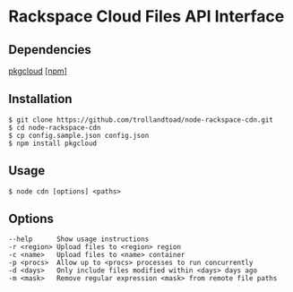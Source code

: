 Rackspace Cloud Files API Interface
===================================
Dependencies
------------
[pkgcloud](https://github.com/nodejitsu/pkgcloud) [[npm]](https://npmjs.org/package/pkgcloud)

Installation
------------
    $ git clone https://github.com/trollandtoad/node-rackspace-cdn.git
    $ cd node-rackspace-cdn
    $ cp config.sample.json config.json
    $ npm install pkgcloud

Usage
-----
    $ node cdn [options] <paths>

Options
-------
    --help      Show usage instructions
    -r <region> Upload files to <region> region
    -c <name>   Upload files to <name> container
    -p <procs>  Allow up to <procs> processes to run concurrently
    -d <days>   Only include files modified within <days> days ago
    -m <mask>   Remove regular expression <mask> from remote file paths
